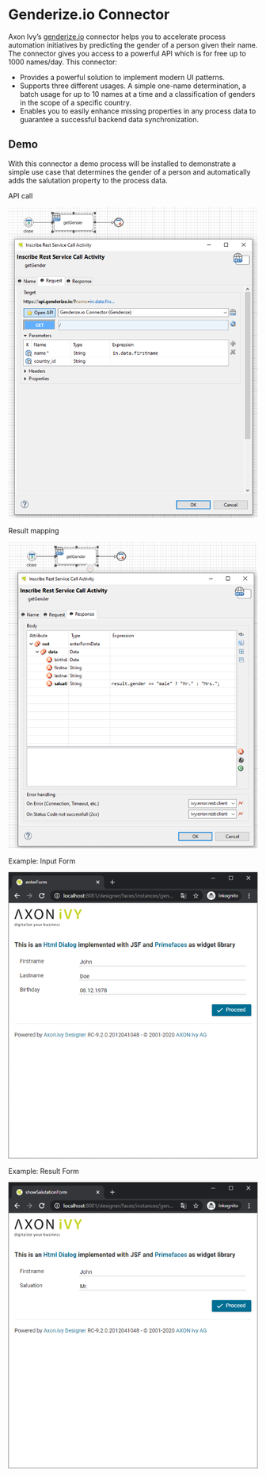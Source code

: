 # Genderize.io Connector
Axon Ivy’s [genderize.io](https://genderize.io) connector helps you to
accelerate process automation initiatives by predicting the gender of a person
given their name. The connector gives you access to a powerful API which is for
free up to 1000 names/day. This connector:

- Provides a powerful solution to implement modern UI patterns.
- Supports three different usages. A simple one-name determination, a batch
  usage for up to 10 names at a time and a classification of genders in the
  scope of a specific country.
- Enables you to easily enhance missing properties in any process data to
  guarantee a successful backend data synchronization.


## Demo

With this connector a demo process will be installed to demonstrate a simple use
case that determines the gender of a person and automatically adds the
salutation property to the process data.

API call

![gender-request](doc/img/genderRequestInscribe.png)

Result mapping

![gender-response](doc/img/genderResponseInscribe.png)

Example: Input Form

![form-in](doc/img/genderDialogIn.png)

Example: Result Form

![from-result](doc/img/genderDialogResult.png)
